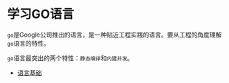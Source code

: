 # 学习GO语言

`go`是Google公司推出的语言，是一种贴近工程实践的语言。要从工程的角度理解`go`语言的特性。

`go`语言最突出的两个特性：`静态编译`和`内建并发`。

+ [语言基础](basic.md)

